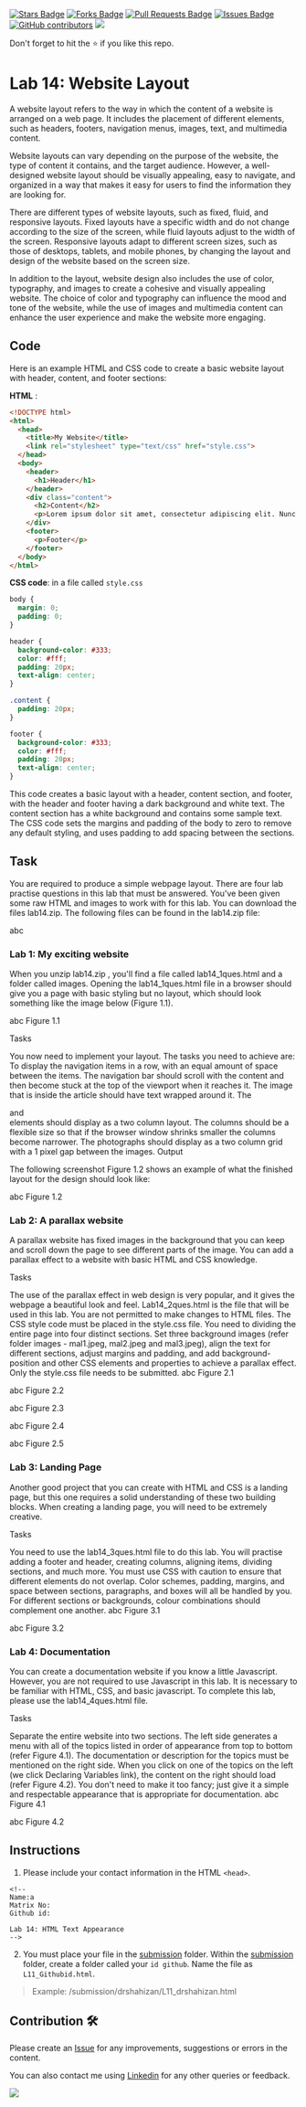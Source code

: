 <a href="https://github.com/drshahizan/learn-php/stargazers"><img src="https://img.shields.io/github/stars/drshahizan/learn-php" alt="Stars Badge"/></a>
<a href="https://github.com/drshahizan/learn-php/network/members"><img src="https://img.shields.io/github/forks/drshahizan/learn-php" alt="Forks Badge"/></a>
<a href="https://github.com/drshahizan/learn-php/pulls"><img src="https://img.shields.io/github/issues-pr/drshahizan/learn-php" alt="Pull Requests Badge"/></a>
<a href="https://github.com/drshahizan/learn-php/issues"><img src="https://img.shields.io/github/issues/drshahizan/learn-php" alt="Issues Badge"/></a>
<a href="https://github.com/drshahizan/learn-php/graphs/contributors"><img alt="GitHub contributors" src="https://img.shields.io/github/contributors/drshahizan/learn-php?color=2b9348"></a>
![](https://visitor-badge.glitch.me/badge?page_id=drshahizan/learn-php)

Don't forget to hit the :star: if you like this repo.

# Lab 14: Website Layout

A website layout refers to the way in which the content of a website is arranged on a web page. It includes the placement of different elements, such as headers, footers, navigation menus, images, text, and multimedia content.

Website layouts can vary depending on the purpose of the website, the type of content it contains, and the target audience. However, a well-designed website layout should be visually appealing, easy to navigate, and organized in a way that makes it easy for users to find the information they are looking for.

There are different types of website layouts, such as fixed, fluid, and responsive layouts. Fixed layouts have a specific width and do not change according to the size of the screen, while fluid layouts adjust to the width of the screen. Responsive layouts adapt to different screen sizes, such as those of desktops, tablets, and mobile phones, by changing the layout and design of the website based on the screen size.

In addition to the layout, website design also includes the use of color, typography, and images to create a cohesive and visually appealing website. The choice of color and typography can influence the mood and tone of the website, while the use of images and multimedia content can enhance the user experience and make the website more engaging.

## Code

Here is an example HTML and CSS code to create a basic website layout with header, content, and footer sections:

**HTML** :

```html
<!DOCTYPE html>
<html>
  <head>
    <title>My Website</title>
    <link rel="stylesheet" type="text/css" href="style.css">
  </head>
  <body>
    <header>
      <h1>Header</h1>
    </header>
    <div class="content">
      <h2>Content</h2>
      <p>Lorem ipsum dolor sit amet, consectetur adipiscing elit. Nunc scelerisque eget massa id imperdiet. Maecenas vitae lacus auctor, aliquam sapien vel, semper quam. Nulla facilisi. Integer vitae lectus elit. Sed consequat ligula vel magna ultricies elementum. Ut venenatis mauris vitae velit pulvinar hendrerit. Duis interdum sapien sit amet erat convallis, eget posuere tellus gravida. Curabitur convallis ornare metus ac auctor. Ut faucibus libero et ligula convallis auctor. Praesent tincidunt elit eu elit tincidunt lacinia. Ut suscipit libero nec enim aliquam sollicitudin. Proin lacinia justo odio, sit amet tincidunt ante maximus sed. </p>
    </div>
    <footer>
      <p>Footer</p>
    </footer>
  </body>
</html>
```

**CSS code**: in a file called `style.css`

```css
body {
  margin: 0;
  padding: 0;
}

header {
  background-color: #333;
  color: #fff;
  padding: 20px;
  text-align: center;
}

.content {
  padding: 20px;
}

footer {
  background-color: #333;
  color: #fff;
  padding: 20px;
  text-align: center;
}
```

This code creates a basic layout with a header, content section, and footer, with the header and footer having a dark background and white text. The content section has a white background and contains some sample text. The CSS code sets the margins and padding of the body to zero to remove any default styling, and uses padding to add spacing between the sections.

## Task

You are required to produce a simple webpage layout. There are four lab practise questions in this lab that must be answered. You've been given some raw HTML and images to work with for this lab. You can download the files lab14.zip. The following files can be found in the lab14.zip file:

abc

### Lab 1: My exciting website

When you unzip  lab14.zip , you'll find a file called  lab14_1ques.html  and a folder called images. Opening the lab14_1ques.html file in a browser should give you a page with basic styling but no layout, which should look something like the image below (Figure 1.1).

abc
Figure 1.1

Tasks

You now need to implement your layout. The tasks you need to achieve are:
To display the navigation items in a row, with an equal amount of space between the items.
The navigation bar should scroll with the content and then become stuck at the top of the viewport when it reaches it.
The image that is inside the article should have text wrapped around it. 
The <article> and <aside> elements should display as a two column layout. The columns should be a flexible size so that if the browser window shrinks smaller the columns become narrower.
The photographs should display as a two column grid with a 1 pixel gap between the images.
Output

The following screenshot Figure 1.2 shows an example of what the finished layout for the design should look like:

abc
Figure 1.2

### Lab 2: A parallax website

A parallax website has fixed images in the background that you can keep and scroll down the page to see different parts of the image. You can add a parallax effect to a website with basic HTML and CSS knowledge.

Tasks

The use of the parallax effect in web design is very popular, and it gives the webpage a beautiful look and feel.
Lab14_2ques.html is the file that will be used in this lab. You are not permitted to make changes to HTML files. The CSS style code must be placed in the style.css file.
You need to dividing the entire page into four distinct sections.
Set three background images (refer folder images - mal1.jpeg, mal2.jpeg and mal3.jpeg), align the text for different sections, adjust margins and padding, and add background-position and other CSS elements and properties to achieve a parallax effect.
Only the style.css file needs to be submitted.
abc
Figure 2.1

abc
Figure 2.2

abc
Figure 2.3

abc
Figure 2.4

abc
Figure 2.5

### Lab 3: Landing Page

Another good project that you can create with HTML and CSS is a landing page, but this one requires a solid understanding of these two building blocks. When creating a landing page, you will need to be extremely creative.

Tasks

You need to use the lab14_3ques.html file to do this lab.
You will practise adding a footer and header, creating columns, aligning items, dividing sections, and much more.
You must use CSS with caution to ensure that different elements do not overlap.
Color schemes, padding, margins, and space between sections, paragraphs, and boxes will all be handled by you.
For different sections or backgrounds, colour combinations should complement one another.
abc
Figure 3.1

abc
Figure 3.2

### Lab 4: Documentation

You can create a documentation website if you know a little Javascript. However, you are not required to use Javascript in this lab. It is necessary to be familiar with HTML, CSS, and basic javascript. To complete this lab, please use the lab14_4ques.html file.

Tasks

Separate the entire website into two sections.
The left side generates a menu with all of the topics listed in order of appearance from top to bottom (refer Figure 4.1).
The documentation or description for the topics must be mentioned on the right side.
When you click on one of the topics on the left (we click Declaring Variables link), the content on the right should load (refer Figure 4.2).
You don't need to make it too fancy; just give it a simple and respectable appearance that is appropriate for documentation.
abc
Figure 4.1

abc
Figure 4.2


## Instructions

1. Please include your contact information in the HTML `<head>`.

``` 
<!--
Name:a
Matrix No:
Github id:

Lab 14: HTML Text Appearance
-->
```
2. You must place your file in the [submission](./submission) folder. Within the [submission](./submission) folder, create a folder called your `id github`. Name the file as `L11_Githubid.html`.
  > Example: 
  > /submission/drshahizan/L11_drshahizan.html

## Contribution 🛠️
Please create an [Issue](https://github.com/drshahizan/learn-php/issues) for any improvements, suggestions or errors in the content.

You can also contact me using [Linkedin](https://www.linkedin.com/in/drshahizan/) for any other queries or feedback.

![](https://visitor-badge.glitch.me/badge?page_id=drshahizan)
